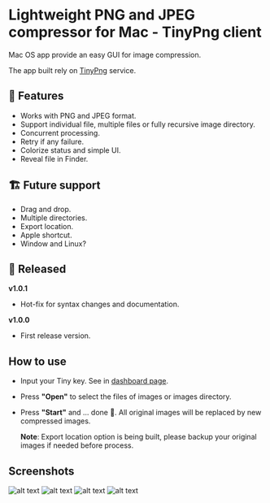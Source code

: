 # Lightweight PNG and JPEG compressor for Mac - TinyPng client

Mac OS app provide an easy GUI for image compression.

The app built rely on [TinyPng](https://tinypng.com) service.

## 🔑 Features

- Works with PNG and JPEG format.
- Support individual file, multiple files or fully recursive image directory.
- Concurrent processing.
- Retry if any failure.
- Colorize status and simple UI.
- Reveal file in Finder.

## 🏗 Future support

- Drag and drop.
- Multiple directories.
- Export location.
- Apple shortcut.
- Window and Linux?

## 🚀 Released

**v1.0.1**
- Hot-fix for syntax changes and documentation.

**v1.0.0**
- First release version.

## How to use

- Input your Tiny key. See in [dashboard page](https://tinypng.com/dashboard/api).
- Press **"Open"** to select the files of images or images directory.
- Press **"Start"** and ... done 🎉.
All original images will be replaced by new compressed images.

  **Note**: Export location option is being built, please backup your original images if needed before process.

## Screenshots

![alt text](https://i.ibb.co/K7www2X/Screen-Shot-2019-06-22-at-11-07-46-PM.png "Opening")
![alt text](https://i.ibb.co/8Mv1gpk/Screen-Shot-2019-06-22-at-11-09-00-PM.png "In progressing")
![alt text](https://i.ibb.co/7yj1ZnY/Screen-Shot-2019-06-22-at-11-10-58-PM.png "Finished")
![alt text](https://i.ibb.co/rxT1GwC/Screen-Shot-2019-06-22-at-4-10-03-PM.png "Retry")
